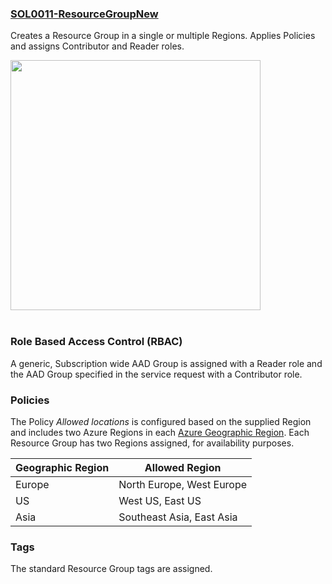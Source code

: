 ### [SOL0011-ResourceGroupNew](https://raw.githubusercontent.com/fbodmer/AzureGovernance/master/SOL0011-ResourceGroupNew.ps1)

Creates a Resource Group in a single or multiple Regions. Applies Policies and assigns Contributor and Reader roles.<br/>

<img src="https://github.com/fbodmer/AzureGovernance/wiki/Runbooks/SOL0011.png" width="400"><br/><br/>

### Role Based Access Control (RBAC)
A generic, Subscription wide AAD Group is assigned with a Reader role and the AAD Group specified in the service request with a Contributor role.  

### Policies
The Policy _Allowed locations_ is configured based on the supplied Region and includes two Azure Regions in each [Azure Geographic Region](https://azure.microsoft.com/en-us/global-infrastructure/geographies/). Each Resource Group has two Regions assigned, for availability purposes. 

| Geographic Region | Allowed Region|
| ------------- | ------------- |
| Europe | North Europe, West Europe |
| US | West US, East US |
| Asia | Southeast Asia, East Asia |

### Tags
The standard Resource Group tags are assigned.